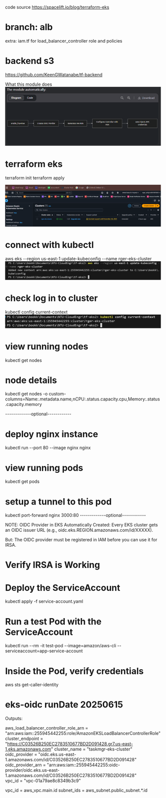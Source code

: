 code source
https://spacelift.io/blog/terraform-eks

# branch: alb
extra: iam.tf for load_balancer_controller role and policies
# backend s3
https://github.com/KeenGWatanabe/tf-backend

What this module does
![alt text](image.png)

# terraform eks
terraform init
terraform apply

![eks-cluster on aws](/images/EKSclusterOnAws.png)

# connect with kubectl
aws eks --region us-east-1 update-kubeconfig --name rger-eks-cluster
![eks-kubectl-update](/images/eks-kubectl-update.png)

# check log in to cluster
kubectl config current-context
![eks-kubectl-current](/images/eks-kubectl-current.png)

# view running nodes
kubectl get nodes

# node details
kubectl get nodes -o custom-columns=Name:.metadata.name,nCPU:.status.capacity.cpu,Memory:.status.capacity.memory



-------------optional------------
# deploy nginx instance
kubectl run --port 80 --image nginx nginx

# view running pods
kubectl get pods

# setup a tunnel to this pod
kubectl port-forward nginx 3000:80
-------------optional------------

NOTE:
OIDC Provider in EKS
Automatically Created: Every EKS cluster gets an OIDC issuer URL (e.g., oidc.eks.REGION.amazonaws.com/id/XXXXX).

But: The OIDC provider must be registered in IAM before you can use it for IRSA.


# Verify IRSA is Working
# Deploy the ServiceAccount
kubectl apply -f service-account.yaml

# Run a test Pod with the ServiceAccount
kubectl run --rm -it test-pod --image=amazon/aws-cli --serviceaccount=app-service-account

# Inside the Pod, verify credentials
aws sts get-caller-identity

# eks-oidc runDate 20250615

Outputs:

aws_load_balancer_controller_role_arn = "arn:aws:iam::255945442255:role/AmazonEKSLoadBalancerControllerRole"
cluster_endpoint = "https://C03526B250EC2783510677BD2D091428.gr7.us-east-1.eks.amazonaws.com"
cluster_name = "taskmgr-eks-cluster"
oidc_provider = "oidc.eks.us-east-1.amazonaws.com/id/C03526B250EC2783510677BD2D091428"
oidc_provider_arn = "arn:aws:iam::255945442255:oidc-provider/oidc.eks.us-east-1.amazonaws.com/id/C03526B250EC2783510677BD2D091428"   
vpc_id = "vpc-01a79ae8c8349b3c9"


  vpc_id     = aws_vpc.main.id
  subnet_ids = aws_subnet.public_subnet.*.id